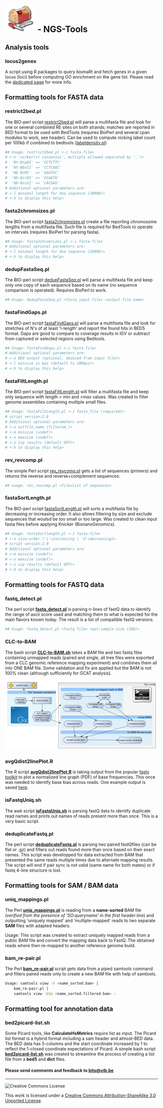 ![ngstools](pictures/toolbox.png) - NGS-Tools
========
## Analysis tools

### **locus2genes**

A script using R packages to query biomaRt and fetch genes in a given locus (loci) before computing GO enrichment on the gene list. Please read the [dedicated page](locus2genes/README.md) for more info.

## Formatting tools for FASTA data

### **restrict2bed.pl**

The BIO-perl script [restrict2bed.pl](fasta-tools/restrict2bed.pl) will parse a multifasta file and look for one or several combined RE sites on both strands; matches are reported in BED format to be used with BedTools (requires BioPerl and several cpan modules to work, see header). Can be used to compute nicking label count per 100kb if combined to bedtools ([labeldensity.pl](https://github.com/BITS-VIB/bionano-tools/blob/master/general-tools/labeldensity.pl))
```bash
## Usage: restrict2bed.pl <-i fasta-file>
# <-n 'nicker(s) consensus', multiple allowed separated by ',')>
#  'Nt-BspQI' => 'GCTCTTC'
#  'Nt-BbvCI' => 'CCTCAGC'
#  'Nb-BsMI'  => 'GAATGC'
#  'Nb-BsrDI' => 'GCAATG'
#  'Nb-BssSI' => 'CACGAG'
# Additional optional parameters are:
# <-l minimal length for dna sequence (20000)>
# <-h to display this help>
```

### **fasta2chromsizes.pl**

The BIO-perl script [fasta2chromsizes.pl](fasta-tools/fasta2chromsizes.pl) create a file reporting chromosome lengths from a multifasta file. Such file is required for BedTools to operate on intervals (requires BioPerl for parsing fasta).
```bash
## Usage: fasta2chromsizes.pl <-i fasta-file>
# Additional optional parameters are:
# <-l minimal length for dna sequence (20000)>
# <-h to display this help>
```

### **dedupFastaSeq.pl**

The BIO-perl script [dedupFastaSeq.pl](fasta-tools/dedupFastaSeq.pl) will parse a multifasta file and keep only one copy of each sequence based on its name (no sequence comparison is operated). Requires BioPerl to work.
```bash
## Usage: dedupFastaSeq.pl <fasta_input file> <output file name>
```

### **fastaFindGaps.pl**

The BIO-perl script [fastaFindGaps.pl](fasta-tools/fastaFindGaps.pl) will parse a multifasta file and look for stretches of N's of at least 'l-length' and report the found hits in BED5 format. Gaps are good to compare to coverage results in IGV or subtract from captured or selected regions using Bedtools.

```bash
## Usage: fastaFindGaps.pl <-i fasta-file> 
# Additional optional parameters are:
# <-o BED output (optional, deduced from input file)>
# <-l minsize in bps (default to 100bps)>
# <-h to display this help>
```

### **fastaFiltLength.pl**

The BIO-perl script [fastaFiltLength.pl](fasta-tools/fastaFiltLength.pl) will filter a multifasta file and keep only sequence with length > min and <max values. Was created to filter genome assemblies containing multiple small files.
```bash
## Usage: fastaFiltLength.pl <-i fasta_file (required)>
# script version:2.0
# Additional optional parameters are:
# <-o outfile_name (filtered_)>
# <-m minsize (undef)>
# <-x maxsize (undef)>
# <-z zip results (default OFF)>
# <-h to display this help>
```

### **rev_revcomp.pl**

The simple Perl script [rev_revcomp.pl](fasta-tools/rev_revcomp.pl) gets a list of sequences (primers) and returns the reverse and reverse+complement sequences.
```bash
## usage: rev_revcomp.pl <file=list of sequences>
```

### **fastaSortLength.pl**

The BIO-perl script [fastaSortLength.pl](fasta-tools/fastaSortLength.pl) will sorts a multifasta file by decreasing or increasing order. It also allows filtering by size and exclude sequences that woulsd be too small or too large. Was created to clean input fasta files before applying Knicker (BionanoGenomics).
```bash
## Usage: fastaSortlength.pl <-i fasta-file> 
# <-o size-order ('i'=increasing | 'd'=decreasing)>
# script version:2.0
# Additional optional parameters are:
# <-m minsize (undef)>
# <-x maxsize (undef)>
# <-z zip results (default OFF)>
# <-h to display this help>
```

## Formatting tools for FASTQ data

### **fastq_detect.pl**

The perl script **[fastq_detect.pl](fastq-tools/fastq_detect.pl)** is parsing n-lines of fastQ data to identify the range of ascii score used and matching them to what is expected for the main flavors known today. The result is a list of compatible fastQ versions.
```bash
## Usage: fastq_detect.pl <fastq file> <opt:sample-size (100)>
```

### **CLC-to-BAM**

The bash script **[CLC-to-BAM.sh](fastq-tools/CLC-to-BAM.sh)**  takes a BAM file and two fastq files containing unmapped reads (paired and single, all tree files were exported from a CLC genomic reference mapping experiment) and combines them all into ONE BAM file. Some validation and fix are applied but the BAM is not 100% clean (although sufficiently for GCAT analysis).

![ngstools](pictures/CLC-convert.png)

### **avgQdist2linePlot.R**

The R script **[avgQdist2linePlot.R](fastq-tools/avgQdist2linePlot.R)** is taking output from the popular [fastx toolkit](http://hannonlab.cshl.edu/fastx_toolkit/) to plot a normalized line graph (PDF) of base frequencies. This once was needed to identify base bias across reads. One example output is saved [here](pictures/avgQdist2linePlot.png).

### **isFastqUniq.sh**

The awk script **[isFastqUniq.sh](fastq-tools/isFastqUniq.sh)** is parsing fastQ data to identify duplicate read names and prints out names of reads present more than once. This is a very basic script.

### **deduplicateFastq.pl**

The perl script **[deduplicateFastq.pl](fastq-tools/deduplicateFastq.pl)** is parsing two paired fastQfiles (can be flat or .gz) and filters out reads found more than once based on their exact names. This script was developped for data extracted from BAM that presented the same reads multiple times due to alternate mapping results. The script will end if pair sync is not valid (same name for both mates) or if fastq 4-line structure is lost.

## Formatting tools for SAM / BAM data

### **uniq_mappings.pl**

The Perl **[uniq_mappings.pl](bam-tools/uniq_mappings.pl)** is reading from a **name-sorted** BAM file (*verified from the presence of 'SO:queryname' in the first header line*) and outputting 'uniquely mapped' and 'multiple-mapped' reads to two separate **SAM** files with adapted headers.

Usage: This script was created to extract uniquely mapped reads from a public BAM file and convert the mapping data back to FastQ. The obtained reads where then re-mapped to another reference genome build.

### **bam_re-pair.pl**

The Perl **[bam_re-pair.pl](bam-tools/bam_re-pair.pl)** script gets data from a piped samtools command and filters paired reads only to create a new BAM file with help of samtools.

```bash
Usage: samtools view -h <name_sorted.bam> | 
	bam_re-pair.pl | 
	samtools view -bSo <name_sorted.filtered.bam> -
```

## Formatting tool for annotation data

### **bed2picard-list.sh**

Some Picard tools, like **CalculateHsMetrics** require list as input. The Picard list format is a hybrid format including a sam header and almost-BED data. The BED data has 5-columns and the start coordinate increased by 1 to reflect the 1-closed coordinate expectations of Picard. A simple bash script **[bed2picard-list.sh](bam-tools/bed2picard-list.sh)** was created to streamline the process of creating a list file from a **bed5** and **dict** files.


<h4>Please send comments and feedback to <a href="mailto:bits@vib.be">bits@vib.be</a></h4>

------------

![Creative Commons License](http://i.creativecommons.org/l/by-sa/3.0/88x31.png?raw=true)

This work is licensed under a [Creative Commons Attribution-ShareAlike 3.0 Unported License](http://creativecommons.org/licenses/by-sa/3.0/).
